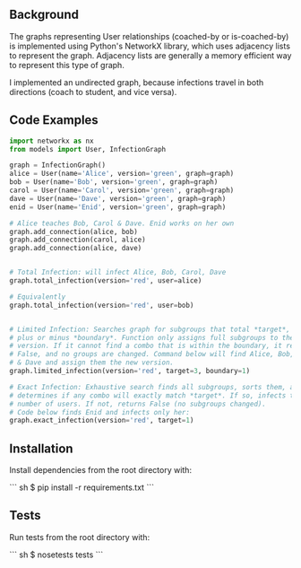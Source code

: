 <h2>Background</h2>

<p>The graphs representing User relationships (coached-by or is-coached-by) is implemented using Python's NetworkX library, which uses adjacency lists to represent the graph.  Adjacency lists are generally a memory efficient way to represent this type of graph.</p>

<p>I implemented an undirected graph, because infections travel in both directions (coach to student, and vice versa).</p>


<h2>Code Examples</h2>

```python
import networkx as nx
from models import User, InfectionGraph

graph = InfectionGraph()
alice = User(name='Alice', version='green', graph=graph)
bob = User(name='Bob', version='green', graph=graph)
carol = User(name='Carol', version='green', graph=graph)
dave = User(name='Dave', version='green', graph=graph)
enid = User(name='Enid', version='green', graph=graph)

# Alice teaches Bob, Carol & Dave. Enid works on her own
graph.add_connection(alice, bob)
graph.add_connection(carol, alice)
graph.add_connection(alice, dave)


# Total Infection: will infect Alice, Bob, Carol, Dave
graph.total_infection(version='red', user=alice)

# Equivalently
graph.total_infection(version='red', user=bob)


# Limited Infection: Searches graph for subgroups that total *target*, 
# plus or minus *boundary*. Function only assigns full subgroups to the new
# version. If it cannot find a combo that is within the boundary, it returns
# False, and no groups are changed. Command below will find Alice, Bob, Carol
# & Dave and assign them the new version. 
graph.limited_infection(version='red', target=3, boundary=1)

# Exact Infection: Exhaustive search finds all subgroups, sorts them, and
# determines if any combo will exactly match *target*. If so, infects that exact
# number of users. If not, returns False (no subgroups changed).
# Code below finds Enid and infects only her:
graph.exact_infection(version='red', target=1)
```

<h2>Installation</h2>

<p>
Install dependencies from the root directory with:
</p> 
``` sh
$ pip install -r requirements.txt
```  

<h2>Tests</h2>

<p>
Run tests from the root directory with:
</p>
``` sh
$ nosetests tests
```

